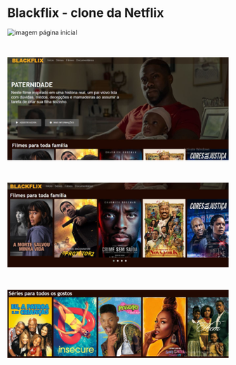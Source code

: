 # Blackflix - clone da Netflix

![imagem página inicial](./.github/blackflix.gif)
<br>
<br>
<br>

![imagem inicial](./.github/blackflix-paginicial.JPG)
<br>
<br>
<br>

![imagem carrosel filmes](./.github/blackflix-pagfilmes.JPG)
<br>
<br>
<br>

![imagem carrosel filmes](./.github/blackflix-pagseries.JPG)


